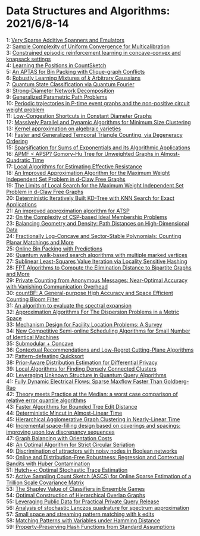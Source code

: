 # Data Structures and Algorithms: 2021/6/8-14  
1: [Very Sparse Additive Spanners and Emulators](https://doi.org/10.48550/arXiv.1505.05630)  
2: [Sample Complexity of Uniform Convergence for Multicalibration](https://doi.org/10.48550/arXiv.2005.01757)  
3: [Constrained episodic reinforcement learning in concave-convex and  knapsack settings](https://doi.org/10.48550/arXiv.2006.05051)  
4: [Learning the Positions in CountSketch](https://doi.org/10.48550/arXiv.2007.09890)  
5: [An APTAS for Bin Packing with Clique-graph Conflicts](https://doi.org/10.48550/arXiv.2011.04273)  
6: [Robustly Learning Mixtures of $k$ Arbitrary Gaussians](https://doi.org/10.48550/arXiv.2012.02119)  
7: [Quantum State Classification via Quantum Fourier](https://doi.org/10.48550/arXiv.2102.05209)  
8: [Strong-Diameter Network Decomposition](https://doi.org/10.48550/arXiv.2102.09820)  
9: [Generalized Parametric Path Problems](https://doi.org/10.48550/arXiv.2102.12886)  
10: [Periodic trajectories in P-time event graphs and the non-positive  circuit weight problem](https://doi.org/10.48550/arXiv.2103.01024)  
11: [Low-Congestion Shortcuts in Constant Diameter Graphs](https://doi.org/10.48550/arXiv.2106.01894)  
12: [Massively Parallel and Dynamic Algorithms for Minimum Size Clustering](https://doi.org/10.48550/arXiv.2106.02685)  
13: [Kernel approximation on algebraic varieties](https://doi.org/10.48550/arXiv.2106.02755)  
14: [Faster and Generalized Temporal Triangle Counting, via Degeneracy  Ordering](https://doi.org/10.48550/arXiv.2106.02762)  
15: [Sparsification for Sums of Exponentials and its Algorithmic Applications](https://doi.org/10.48550/arXiv.2106.02774)  
16: [APMF < APSP? Gomory-Hu Tree for Unweighted Graphs in Almost-Quadratic  Time](https://doi.org/10.48550/arXiv.2106.02981)  
17: [Local Algorithms for Estimating Effective Resistance](https://doi.org/10.48550/arXiv.2106.03476)  
18: [An Improved Approximation Algorithm for the Maximum Weight Independent  Set Problem in d-Claw Free Graphs](https://doi.org/10.48550/arXiv.2106.03545)  
19: [The Limits of Local Search for the Maximum Weight Independent Set  Problem in d-Claw Free Graphs](https://doi.org/10.48550/arXiv.2106.03555)  
20: [Deterministic Iteratively Built KD-Tree with KNN Search for Exact  Applications](https://doi.org/10.48550/arXiv.2106.03799)  
21: [An improved approximation algorithm for ATSP](https://doi.org/10.48550/arXiv.1912.00670)  
22: [On the Complexity of CSP-based Ideal Membership Problems](https://doi.org/10.48550/arXiv.2011.03700)  
23: [Balancing Geometry and Density: Path Distances on High-Dimensional Data](https://doi.org/10.48550/arXiv.2012.09385)  
24: [Fractionally Log-Concave and Sector-Stable Polynomials: Counting Planar  Matchings and More](https://doi.org/10.48550/arXiv.2102.02708)  
25: [Online Bin Packing with Predictions](https://doi.org/10.48550/arXiv.2102.03311)  
26: [Quantum walk-based search algorithms with multiple marked vertices](https://doi.org/10.48550/arXiv.2103.12878)  
27: [Sublinear Least-Squares Value Iteration via Locality Sensitive Hashing](https://doi.org/10.48550/arXiv.2105.08285)  
28: [FPT Algorithms to Compute the Elimination Distance to Bipartite Graphs  and More](https://doi.org/10.48550/arXiv.2106.04191)  
29: [Private Counting from Anonymous Messages: Near-Optimal Accuracy with  Vanishing Communication Overhead](https://doi.org/10.48550/arXiv.2106.04247)  
30: [countBF: A General-purpose High Accuracy and Space Efficient Counting  Bloom Filter](https://doi.org/10.48550/arXiv.2106.04364)  
31: [An algorithm to evaluate the spectral expansion](https://doi.org/10.48550/arXiv.1912.11444)  
32: [Approximation Algorithms For The Dispersion Problems in a Metric Space](https://doi.org/10.48550/arXiv.2105.09313)  
33: [Mechanism Design for Facility Location Problems: A Survey](https://doi.org/10.48550/arXiv.2106.03457)  
34: [New Competitive Semi-online Scheduling Algorithms for Small Number of  Identical Machines](https://doi.org/10.48550/arXiv.2106.04629)  
35: [Submodular + Concave](https://doi.org/10.48550/arXiv.2106.04769)  
36: [Contextual Recommendations and Low-Regret Cutting-Plane Algorithms](https://doi.org/10.48550/arXiv.2106.04819)  
37: [Pattern-defeating Quicksort](https://doi.org/10.48550/arXiv.2106.05123)  
38: [Prior-Aware Distribution Estimation for Differential Privacy](https://doi.org/10.48550/arXiv.2106.05131)  
39: [Local Algorithms for Finding Densely Connected Clusters](https://doi.org/10.48550/arXiv.2106.05245)  
40: [Leveraging Unknown Structure in Quantum Query Algorithms](https://doi.org/10.48550/arXiv.2012.01276)  
41: [Fully Dynamic Electrical Flows: Sparse Maxflow Faster Than Goldberg-Rao](https://doi.org/10.48550/arXiv.2101.07233)  
42: [Theory meets Practice at the Median: a worst case comparison of relative  error quantile algorithms](https://doi.org/10.48550/arXiv.2102.09299)  
43: [Faster Algorithms for Bounded Tree Edit Distance](https://doi.org/10.48550/arXiv.2105.02428)  
44: [Deterministic Mincut in Almost-Linear Time](https://doi.org/10.48550/arXiv.2106.05513)  
45: [Hierarchical Agglomerative Graph Clustering in Nearly-Linear Time](https://doi.org/10.48550/arXiv.2106.05610)  
46: [Incremental space-filling design based on coverings and spacings:  improving upon low discrepancy sequences](https://doi.org/10.48550/arXiv.2106.05833)  
47: [Graph Balancing with Orientation Costs](https://doi.org/10.48550/arXiv.2106.05939)  
48: [An Optimal Algorithm for Strict Circular Seriation](https://doi.org/10.48550/arXiv.2106.05944)  
49: [Discrimination of attractors with noisy nodes in Boolean networks](https://doi.org/10.48550/arXiv.2009.13198)  
50: [Online and Distribution-Free Robustness: Regression and Contextual  Bandits with Huber Contamination](https://doi.org/10.48550/arXiv.2010.04157)  
51: [Hutch++: Optimal Stochastic Trace Estimation](https://doi.org/10.48550/arXiv.2010.09649)  
52: [Active Sampling Count Sketch (ASCS) for Online Sparse Estimation of a  Trillion Scale Covariance Matrix](https://doi.org/10.48550/arXiv.2010.15951)  
53: [The Shapley Value of Classifiers in Ensemble Games](https://doi.org/10.48550/arXiv.2101.02153)  
54: [Optimal Construction of Hierarchical Overlap Graphs](https://doi.org/10.48550/arXiv.2102.02873)  
55: [Leveraging Public Data for Practical Private Query Release](https://doi.org/10.48550/arXiv.2102.08598)  
56: [Analysis of stochastic Lanczos quadrature for spectrum approximation](https://doi.org/10.48550/arXiv.2105.06595)  
57: [Small space and streaming pattern matching with k edits](https://doi.org/10.48550/arXiv.2106.06037)  
58: [Matching Patterns with Variables under Hamming Distance](https://doi.org/10.48550/arXiv.2106.06249)  
59: [Property-Preserving Hash Functions from Standard Assumptions](https://doi.org/10.48550/arXiv.2106.06453)  